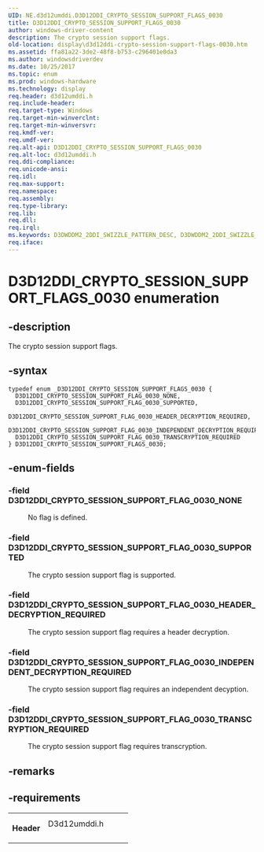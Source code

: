 ```yaml
---
UID: NE.d3d12umddi.D3D12DDI_CRYPTO_SESSION_SUPPORT_FLAGS_0030
title: D3D12DDI_CRYPTO_SESSION_SUPPORT_FLAGS_0030
author: windows-driver-content
description: The crypto session support flags.
old-location: display\d3d12ddi-crypto-session-support-flags-0030.htm
ms.assetid: ffa81a22-3de2-48f8-b753-c296401e0da3
ms.author: windowsdriverdev
ms.date: 10/25/2017
ms.topic: enum
ms.prod: windows-hardware
ms.technology: display
req.header: d3d12umddi.h
req.include-header: 
req.target-type: Windows
req.target-min-winverclnt: 
req.target-min-winversvr: 
req.kmdf-ver: 
req.umdf-ver: 
req.alt-api: D3D12DDI_CRYPTO_SESSION_SUPPORT_FLAGS_0030
req.alt-loc: d3d12umddi.h
req.ddi-compliance: 
req.unicode-ansi: 
req.idl: 
req.max-support: 
req.namespace: 
req.assembly: 
req.type-library: 
req.lib: 
req.dll: 
req.irql: 
ms.keywords: D3DWDDM2_2DDI_SWIZZLE_PATTERN_DESC, D3DWDDM2_2DDI_SWIZZLE_PATTERN_DESC
req.iface: 
---
```


# D3D12DDI_CRYPTO_SESSION_SUPPORT_FLAGS_0030 enumeration



## -description
<p>The crypto session support flags.</p>


## -syntax

````
typedef enum _D3D12DDI_CRYPTO_SESSION_SUPPORT_FLAGS_0030 { 
  D3D12DDI_CRYPTO_SESSION_SUPPORT_FLAG_0030_NONE,
  D3D12DDI_CRYPTO_SESSION_SUPPORT_FLAG_0030_SUPPORTED,
  D3D12DDI_CRYPTO_SESSION_SUPPORT_FLAG_0030_HEADER_DECRYPTION_REQUIRED,
  D3D12DDI_CRYPTO_SESSION_SUPPORT_FLAG_0030_INDEPENDENT_DECRYPTION_REQUIRED,
  D3D12DDI_CRYPTO_SESSION_SUPPORT_FLAG_0030_TRANSCRYPTION_REQUIRED
} D3D12DDI_CRYPTO_SESSION_SUPPORT_FLAGS_0030;
````


## -enum-fields
<dl>

### -field <a id="D3D12DDI_CRYPTO_SESSION_SUPPORT_FLAG_0030_NONE"></a><a id="d3d12ddi_crypto_session_support_flag_0030_none"></a><b>D3D12DDI_CRYPTO_SESSION_SUPPORT_FLAG_0030_NONE</b>

<dd>
<p>No flag is defined.</p>
</dd>

### -field <a id="D3D12DDI_CRYPTO_SESSION_SUPPORT_FLAG_0030_SUPPORTED"></a><a id="d3d12ddi_crypto_session_support_flag_0030_supported"></a><b>D3D12DDI_CRYPTO_SESSION_SUPPORT_FLAG_0030_SUPPORTED</b>

<dd>
<p>The crypto session support flag is supported.</p>
</dd>

### -field <a id="D3D12DDI_CRYPTO_SESSION_SUPPORT_FLAG_0030_HEADER_DECRYPTION_REQUIRED"></a><a id="d3d12ddi_crypto_session_support_flag_0030_header_decryption_required"></a><b>D3D12DDI_CRYPTO_SESSION_SUPPORT_FLAG_0030_HEADER_DECRYPTION_REQUIRED</b>

<dd>
<p>The crypto session support flag requires a header decryption.</p>
</dd>

### -field <a id="D3D12DDI_CRYPTO_SESSION_SUPPORT_FLAG_0030_INDEPENDENT_DECRYPTION_REQUIRED"></a><a id="d3d12ddi_crypto_session_support_flag_0030_independent_decryption_required"></a><b>D3D12DDI_CRYPTO_SESSION_SUPPORT_FLAG_0030_INDEPENDENT_DECRYPTION_REQUIRED</b>

<dd>
<p>The crypto session support flag requires an independent decyption.</p>
</dd>

### -field <a id="D3D12DDI_CRYPTO_SESSION_SUPPORT_FLAG_0030_TRANSCRYPTION_REQUIRED"></a><a id="d3d12ddi_crypto_session_support_flag_0030_transcryption_required"></a><b>D3D12DDI_CRYPTO_SESSION_SUPPORT_FLAG_0030_TRANSCRYPTION_REQUIRED</b>

<dd>
<p>The crypto session support flag requires transcryption.</p>
</dd>
</dl>

## -remarks


## -requirements
<table>
<tr>
<th width="30%">
<p>Header</p>
</th>
<td width="70%">
<dl>
<dt>D3d12umddi.h</dt>
</dl>
</td>
</tr>
</table>